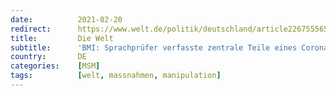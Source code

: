 ```yaml
---
date:          2021-02-20
redirect:      https://www.welt.de/politik/deutschland/article226755565/BMI-Sprachpruefer-verfasste-zentrale-Teile-eines-Corona-Strategiepapiers.html
title:         Die Welt
subtitle:      'BMI: Sprachprüfer verfasste zentrale Teile eines Corona-Strategiepapiers'
country:       DE
categories:    [MSM]
tags:          [welt, massnahmen, manipulation]
---
```

